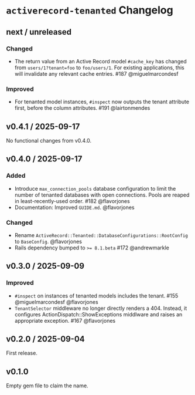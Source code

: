 # `activerecord-tenanted` Changelog

## next / unreleased

### Changed

- The return value from an Active Record model `#cache_key` has changed from `users/1?tenant=foo` to `foo/users/1`. For existing applications, this will invalidate any relevant cache entries. #187 @miguelmarcondesf


### Improved

- For tenanted model instances, `#inspect` now outputs the tenant attribute first, before the column attributes. #191 @lairtonmendes


## v0.4.1 / 2025-09-17

No functional changes from v0.4.0.


## v0.4.0 / 2025-09-17

### Added

- Introduce `max_connection_pools` database configuration to limit the number of tenanted databases with open connections. Pools are reaped in least-recently-used order. #182 @flavorjones
- Documentation: Improved `GUIDE.md`. @flavorjones


### Changed

- Rename `ActiveRecord::Tenanted::DatabaseConfigurations::RootConfig` to `BaseConfig`. @flavorjones
- Rails dependency bumped to `>= 8.1.beta` #172 @andrewmarkle


## v0.3.0 / 2025-09-09

### Improved

- `#inspect` on instances of tenanted models includes the tenant. #155 @miguelmarcondesf @flavorjones
- `TenantSelector` middleware no longer directly renders a 404. Instead, it configures ActionDispatch::ShowExceptions middlware and raises an appropriate exception. #167 @flavorjones


## v0.2.0 / 2025-09-04

First release.


## v0.1.0

Empty gem file to claim the name.
